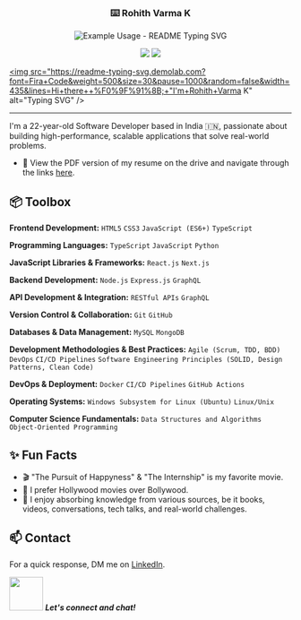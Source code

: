 <!-- @format -->
<p align="center">
  <h3 align="center">⌨️ Rohith Varma K</h3>
</p>

<p align="center">
  <img src="https://readme-typing-svg.demolab.com/?lines=Front+End+Developer!;Data+Analyst!;Add+a+description+to+your+repo!;Software+Engineer!&font=Fira%20Code&center=true&width=380&height=50&duration=4000&pause=1000" alt="Example Usage - README Typing SVG">
</p>

<p align="center">
  <a href="https://github.com/search?q=extension%3Amd+%22https+readme+typing+svg%22&type=Code" alt="Users" title="Repo users">
    <img src="https://freshidea.com/jonah/app/github-search-results/readme-typing-svg/index.php"/></a>
  <a href="https://discord.gg/fPrdqh3Zfu" alt="Discord" title="Dev Pro Tips Discussion & Support Server">
    <img src="https://img.shields.io/discord/819650821314052106?color=7289DA&logo=discord&logoColor=white&style=for-the-badge"/></a>
</p>

<a href="https://git.io/typing-svg"><img src="https://readme-typing-svg.demolab.com?font=Fira+Code&weight=500&size=30&pause=1000&random=false&width=435&lines=Hi+there++%F0%9F%91%8B;+"I'm+Rohith+Varma K" alt="Typing SVG" /></a>

<hr>

I'm a 22-year-old Software Developer based in India 🇮🇳, passionate about building high-performance, scalable applications that solve real-world problems.

- 📃 View the PDF version of my resume on the drive and navigate through the links [here](https://drive.google.com/file/d/19NuzQ_dOIbenOq4Qyrq3WnxcCWstg-l-/view?usp=sharing).

## 📦 Toolbox

**Frontend Development:** `HTML5` `CSS3` `JavaScript (ES6+)` `TypeScript`

**Programming Languages:** `TypeScript` `JavaScript` `Python`

**JavaScript Libraries & Frameworks:** `React.js` `Next.js`

**Backend Development:** `Node.js` `Express.js` `GraphQL`

**API Development & Integration:** `RESTful APIs` `GraphQL`

**Version Control & Collaboration:** `Git` `GitHub`

**Databases & Data Management:** `MySQL` `MongoDB`

**Development Methodologies & Best Practices:** `Agile (Scrum, TDD, BDD)` `DevOps` `CI/CD Pipelines` `Software Engineering Principles (SOLID, Design Patterns, Clean Code)`

**DevOps & Deployment:** `Docker` `CI/CD Pipelines` `GitHub Actions`

**Operating Systems:** `Windows Subsystem for Linux (Ubuntu)` `Linux/Unix`

**Computer Science Fundamentals:** `Data Structures and Algorithms` `Object-Oriented Programming`

## ✨ Fun Facts

- 🎬 "The Pursuit of Happyness" & "The Internship" is my favorite movie.
- 🍿 I prefer Hollywood movies over Bollywood.
- 🧠 I enjoy absorbing knowledge from various sources, be it books, videos, conversations, tech talks, and real-world challenges.

## 📫 Contact

For a quick response, DM me on [LinkedIn](https://www.linkedin.com/in/rohithvarma73/).

<img src="https://media.giphy.com/media/LnQjpWaON8nhr21vNW/giphy.gif" width="60"> <em><b>Let's connect and chat!</b></em>
